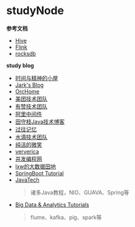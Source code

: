 # studyNode

**参考文档**
- [Hive](https://cwiki.apache.org/confluence/display/Hive/Home)
- [Flink](https://ci.apache.org/projects/flink/flink-docs-master/)
- [rocksdb](https://rocksdb.org.cn/doc/RocksJava-Basics.html)

**study blog**
- [时间与精神的小屋](https://www.whitewood.me/)
- [Jark's Blog](http://wuchong.me/)
- [OrcHome](https://www.orchome.com/)
- [美团技术团队](https://tech.meituan.com/)
- [有赞技术团队](https://tech.youzan.com/)
- [阿里中间件](http://jm.taobao.org/)
- [田守枝Java技术博客](http://www.tianshouzhi.com/)
- [过往记忆](https://www.iteblog.com/)
- [水滴技术团队](https://scala.cool/)
- [纯洁的微笑](http://www.ityouknow.com/)
- [ververica](https://ververica.cn/)
- [并发编程网](http://ifeve.com/)
- [lxw的大数据田地](http://lxw1234.com/)
- [SpringBoot Tutorial](https://www.tutorialspoint.com/spring_boot/index.htm)
- [JavaTech](https://www.tutorialspoint.com/java_technology_tutorials.htm)
    > 诸多Java教程，NIO、GUAVA、Spring等
- [Big Data & Analytics Tutorials](https://www.tutorialspoint.com/big_data_tutorials.htm)
    > flume、kafka、pig、spark等
